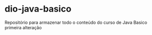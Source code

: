 # dio-java-basico
Repositório para armazenar todo o conteúdo do curso de Java Basico
primeira alteração